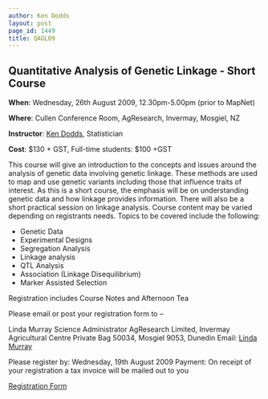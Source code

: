 ```yaml
---
author: Ken Dodds
layout: post
page_id: 1449
title: QAGL09
---
```

## Quantitative Analysis of Genetic Linkage - Short Course

**When**: Wednesday, 26th August 2009, 12.30pm-5.00pm (prior to MapNet)

**Where**: Cullen Conference Room, AgResearch, Invermay, Mosgiel, NZ

**Instructor**: [Ken Dodds](mailto:ken.dodds@agresearch.co.nz), Statistician

**Cost**: \$130 + GST, Full-time students: \$100 +GST

This course will give an introduction to the concepts and issues around the analysis of genetic data involving genetic linkage. These methods are used to map and use genetic variants including those that influence traits of interest. As this is a short course, the emphasis will be on understanding genetic data and how linkage provides information. There will also be a short practical session on linkage analysis. Course content may be varied depending on registrants needs. Topics to be covered include the following:

-   Genetic Data
-   Experimental Designs
-   Segregation Analysis
-   Linkage analysis
-   QTL Analysis
-   Association (Linkage Disequilibrium)
-   Marker Assisted Selection

Registration includes Course Notes and Afternoon Tea

Please email or post your registration form to –

Linda Murray
Science Administrator
AgResearch Limited, Invermay Agricultural Centre
Private Bag 50034, Mosgiel 9053, Dunedin
Email: [Linda Murray](mailto:linda.murray@agresearch.co.nz)

Please register by: Wednesday, 19th August 2009
Payment: On receipt of your registration a tax invoice will be mailed out to you

[Registration Form ](Media:QAGL09Reg.doc "wikilink")

